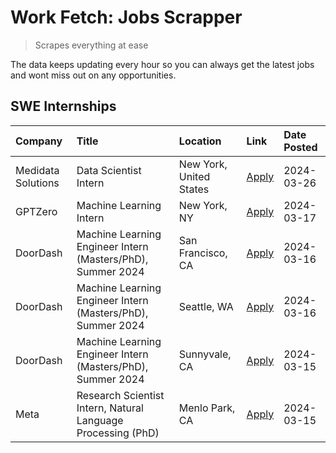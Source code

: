 # Work Fetch: Jobs Scrapper
> Scrapes everything at ease

The data keeps updating every hour so you can always get the latest jobs and wont miss out on any opportunities.

## SWE Internships
<!--START_SECTION:workfetch-->
| Company            | Title                                                        | Location                | Link                                                                                                                                                                                                                                                                       | Date Posted   |
|:-------------------|:-------------------------------------------------------------|:------------------------|:---------------------------------------------------------------------------------------------------------------------------------------------------------------------------------------------------------------------------------------------------------------------------|:--------------|
| Medidata Solutions | Data Scientist Intern                                        | New York, United States | [Apply](https://www.linkedin.com/jobs/view/data-scientist-intern-at-medidata-solutions-3810253704?position=5&pageNum=0&refId=YgffpVS%2Fx%2BuhBU6ylJuyDg%3D%3D&trackingId=Z3JIC2Q1rDkA%2BCCfquqEjQ%3D%3D&trk=public_jobs_jserp-result_search-card)                          | 2024-03-26    |
| GPTZero            | Machine Learning Intern                                      | New York, NY            | [Apply](https://www.linkedin.com/jobs/view/machine-learning-intern-at-gptzero-3860723963?position=9&pageNum=0&refId=YgffpVS%2Fx%2BuhBU6ylJuyDg%3D%3D&trackingId=qUqiUjt9YQQ8loHqL85GOA%3D%3D&trk=public_jobs_jserp-result_search-card)                                     | 2024-03-17    |
| DoorDash           | Machine Learning Engineer Intern (Masters/PhD), Summer 2024  | San Francisco, CA       | [Apply](https://www.linkedin.com/jobs/view/machine-learning-engineer-intern-masters-phd-summer-2024-at-doordash-3736457737?position=3&pageNum=0&refId=YgffpVS%2Fx%2BuhBU6ylJuyDg%3D%3D&trackingId=lSofN6dzfIdNZWLXGndd0Q%3D%3D&trk=public_jobs_jserp-result_search-card)   | 2024-03-16    |
| DoorDash           | Machine Learning Engineer Intern (Masters/PhD), Summer 2024  | Seattle, WA             | [Apply](https://www.linkedin.com/jobs/view/machine-learning-engineer-intern-masters-phd-summer-2024-at-doordash-3736455966?position=4&pageNum=0&refId=YgffpVS%2Fx%2BuhBU6ylJuyDg%3D%3D&trackingId=Jw1CvxIVIe0c4vSjHSO0Ew%3D%3D&trk=public_jobs_jserp-result_search-card)   | 2024-03-16    |
| DoorDash           | Machine Learning Engineer Intern (Masters/PhD), Summer 2024  | Sunnyvale, CA           | [Apply](https://www.linkedin.com/jobs/view/machine-learning-engineer-intern-masters-phd-summer-2024-at-doordash-3736454973?position=2&pageNum=0&refId=YgffpVS%2Fx%2BuhBU6ylJuyDg%3D%3D&trackingId=8nk4OMx1pMVdrTRi%2BeKk1A%3D%3D&trk=public_jobs_jserp-result_search-card) | 2024-03-15    |
| Meta               | Research Scientist Intern, Natural Language Processing (PhD) | Menlo Park, CA          | [Apply](https://www.linkedin.com/jobs/view/research-scientist-intern-natural-language-processing-phd-at-meta-3858718375?position=10&pageNum=0&refId=YgffpVS%2Fx%2BuhBU6ylJuyDg%3D%3D&trackingId=jE1B1tJHqoEetz8qHlgmpg%3D%3D&trk=public_jobs_jserp-result_search-card)     | 2024-03-15    |
<!--END_SECTION:workfetch-->
